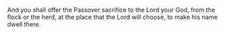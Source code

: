 And you shall offer the Passover sacrifice to the Lord your God, from the flock or the herd, at the place that the Lord will choose, to make his name dwell there.
